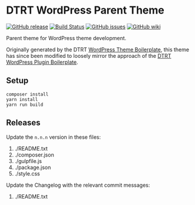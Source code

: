 # DTRT WordPress Parent Theme

[![GitHub release](https://img.shields.io/github/release/dotherightthing/wpdtrt.svg?branch=master)](https://github.com/dotherightthing/wpdtrt/releases) [![Build Status](https://travis-ci.org/dotherightthing/wpdtrt.svg?branch=master)](https://travis-ci.org/dotherightthing/wpdtrt) [![GitHub issues](https://img.shields.io/github/issues/dotherightthing/wpdtrt.svg)](https://github.com/dotherightthing/wpdtrt/issues) [![GitHub wiki](https://img.shields.io/badge/documentation-wiki-lightgrey.svg)](https://github.com/dotherightthing/wpdtrt/wiki)

Parent theme for WordPress theme development.

Originally generated by the DTRT [WordPress Theme Boilerplate](https://github.com/dotherightthing/generator-wp-theme-boilerplate), this theme has since been modified to loosely mirror the approach of the [DTRT WordPress Plugin Boilerplate](https://github.com/dotherightthing/wpdtrt-plugin-boilerplate).

## Setup

```
composer install
yarn install
yarn run build
```

## Releases

Update the `n.n.n` version in these files:

1. ./README.txt
2. ./composer.json
3. ./gulpfile.js
4. ./package.json
5. ./style.css

Update the Changelog with the relevant commit messages:

1. ./README.txt